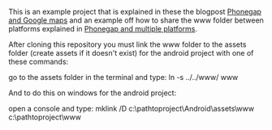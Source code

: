 This is an example project that is explained in these the blogpost <a href="www.christianengvall.se/phonegap-and-google-maps/">Phonegap and Google maps</a> and an example off how to share the www folder between platforms explained in <a href="www.christianengvall.se/phonegap-and-multiple-platforms/">Phonegap and multiple platforms</a>.

After cloning this repository you must link the www folder to the assets folder (create assets if it doesn't exist) for the android project with one of these commands:


go to the assets folder in the terminal and type: ln -s ../../www/ www

And to do this on windows for the android project:

open a console and type: mklink /D c:\pathtoproject\Android\assets\www c:\pathtoproject\www
